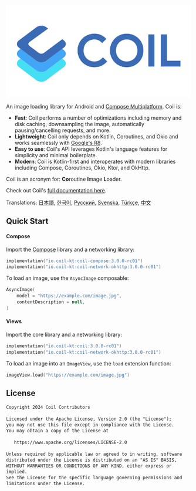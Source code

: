 ﻿![Coil](logo.svg)

An image loading library for Android and [Compose Multiplatform](https://www.jetbrains.com/lp/compose-multiplatform/). Coil is:

- **Fast**: Coil performs a number of optimizations including memory and disk caching, downsampling the image, automatically pausing/cancelling requests, and more.
- **Lightweight**: Coil only depends on Kotlin, Coroutines, and Okio and works seamlessly with [Google's R8](https://developer.android.com/build/shrink-code).
- **Easy to use**: Coil's API leverages Kotlin's language features for simplicity and minimal boilerplate.
- **Modern**: Coil is Kotlin-first and interoperates with modern libraries including Compose, Coroutines, Okio, Ktor, and OkHttp.

Coil is an acronym for: **Co**routine **I**mage **L**oader.

Check out Coil's [full documentation here](https://coil-kt.github.io/coil/getting_started/).

Translations: [日本語](README-ja.md), [한국어](README-ko.md), [Русский](README-ru.md), [Svenska](README-sv.md), [Türkçe](README-tr.md), [中文](README-zh.md)

## Quick Start

#### Compose

Import the [Compose](https://developer.android.com/jetpack/compose) library and a networking library:

```kotlin
implementation("io.coil-kt:coil-compose:3.0.0-rc01")
implementation("io.coil-kt:coil-network-okhttp:3.0.0-rc01")
```

To load an image, use the `AsyncImage` composable:

```kotlin
AsyncImage(
    model = "https://example.com/image.jpg",
    contentDescription = null,
)
```

#### Views

Import the core library and a networking library:

```kotlin
implementation("io.coil-kt:coil:3.0.0-rc01")
implementation("io.coil-kt:coil-network-okhttp:3.0.0-rc01")
```

To load an image into an `ImageView`, use the `load` extension function:

```kotlin
imageView.load("https://example.com/image.jpg")
```

## License

    Copyright 2024 Coil Contributors

    Licensed under the Apache License, Version 2.0 (the "License");
    you may not use this file except in compliance with the License.
    You may obtain a copy of the License at

       https://www.apache.org/licenses/LICENSE-2.0

    Unless required by applicable law or agreed to in writing, software
    distributed under the License is distributed on an "AS IS" BASIS,
    WITHOUT WARRANTIES OR CONDITIONS OF ANY KIND, either express or implied.
    See the License for the specific language governing permissions and
    limitations under the License.
